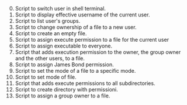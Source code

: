 0. Script to switch user in shell terminal.
1. Script to display effective username of the current user.
2. Script to list user's groups.
3. Script to change ownership of a file to a new user.
4. Script to create an empty file.
5. Script to assign execute permission to a file for the current user
6. Script to assign executable to everyone.
7. Script that adds execution permission to the owner, the group owner and the other users, to a file.
8. Script to assign James Bond permission.
9. Script to set the mode of a file to a specific mode.
10. Script to set mode of file.
11. Script that adds execute permissions to all subdirectories. 
12. Script to create directory with permissioni.
13. Script to assign a group owner to a file. 
